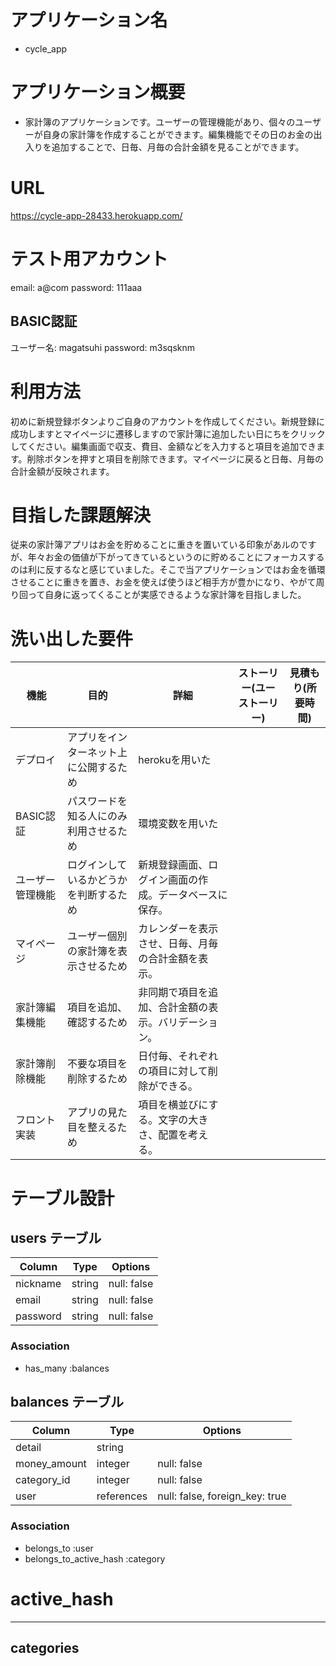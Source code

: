 # アプリケーション名

- cycle_app

# アプリケーション概要

- 家計簿のアプリケーションです。ユーザーの管理機能があり、個々のユーザーが自身の家計簿を作成することができます。編集機能でその日のお金の出入りを追加することで、日毎、月毎の合計金額を見ることができます。

# URL

https://cycle-app-28433.herokuapp.com/

# テスト用アカウント

email: a@com
password: 111aaa

## BASIC認証

ユーザー名: magatsuhi
password: m3sqsknm

# 利用方法

初めに新規登録ボタンよりご自身のアカウントを作成してください。新規登録に成功しますとマイページに遷移しますので家計簿に追加したい日にちをクリックしてください。編集画面で収支、費目、金額などを入力すると項目を追加できます。削除ボタンを押すと項目を削除できます。マイページに戻ると日毎、月毎の合計金額が反映されます。

# 目指した課題解決

従来の家計簿アプリはお金を貯めることに重きを置いている印象があルのですが、年々お金の価値が下がってきているというのに貯めることにフォーカスするのは利に反するなと感じていました。そこで当アプリケーションではお金を循環させることに重きを置き、お金を使えば使うほど相手方が豊かになり、やがて周り回って自身に返ってくることが実感できるような家計簿を目指しました。

# 洗い出した要件

| 機能             | 目的                                   | 詳細                                                   | ストーリー(ユーストーリー) | 見積もり(所要時間) | 
| ---------        | -------------------------------------- | ----------------------------------------------------   | -------------------------- | ------------------ |
| デプロイ         | アプリをインターネット上に公開するため | herokuを用いた                                         | 
| BASIC認証        | パスワードを知る人にのみ利用させるため | 環境変数を用いた                                       |
| ユーザー管理機能 | ログインしているかどうかを判断するため | 新規登録画面、ログイン画面の作成。データベースに保存。 |
| マイページ       | ユーザー個別の家計簿を表示させるため   | カレンダーを表示させ、日毎、月毎の合計金額を表示。     |
| 家計簿編集機能   | 項目を追加、確認するため               | 非同期で項目を追加、合計金額の表示。バリデーション。   |
| 家計簿削除機能   | 不要な項目を削除するため               | 日付毎、それぞれの項目に対して削除ができる。           |
| フロント実装     | アプリの見た目を整えるため             | 項目を横並びにする。文字の大きさ、配置を考える。       |
# テーブル設計

## users テーブル

| Column     | Type   | Options     |
| --------   | ------ | ----------- |
| nickname   | string | null: false |
| email      | string | null: false |
| password   | string | null: false |

### Association

- has_many :balances

## balances テーブル
| Column        | Type      | Options     |
| --------      | ------    | ----------- |
| detail        | string    |              |
| money_amount  | integer   | null: false |
| category_id   | integer   | null: false |
| user          | references   | null: false, foreign_key: true |


### Association

- belongs_to :user
- belongs_to_active_hash :category


# active_hash
--------------------
## categories



      